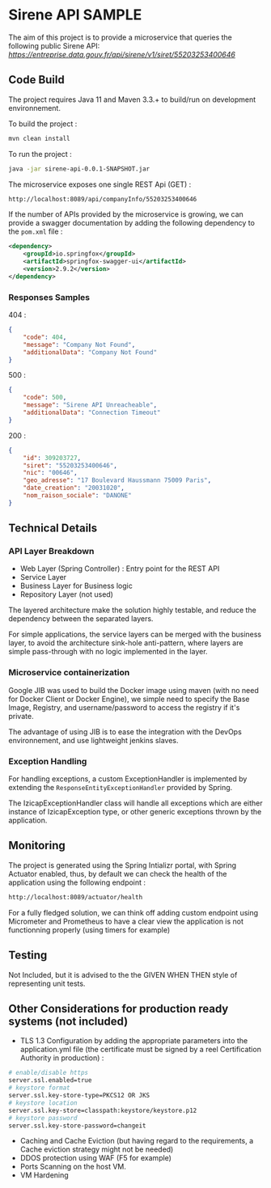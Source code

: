 # Sirene API SAMPLE

The aim of this project is to provide a microservice that queries the following public Sirene API: _https://entreprise.data.gouv.fr/api/sirene/v1/siret/55203253400646_

## Code Build

The project requires Java 11 and Maven 3.3.+ to build/run on development environnement.

To build the project : 

```sh
mvn clean install
```

To run the project : 

```sh
java -jar sirene-api-0.0.1-SNAPSHOT.jar
```

The microservice exposes one single REST Api (GET) :

```sh
http://localhost:8089/api/companyInfo/55203253400646
```

If the number of APIs provided by the microservice is growing, we can provide a swagger documentation by adding the following dependency to the `pom.xml` file :
```xml
<dependency>
    <groupId>io.springfox</groupId>
    <artifactId>springfox-swagger-ui</artifactId>
    <version>2.9.2</version>
</dependency>
```


### Responses Samples

404 : 

```JSON
{
    "code": 404,
    "message": "Company Not Found",
    "additionalData": "Company Not Found"
}
```

500 : 

```JSON
{
    "code": 500,
    "message": "Sirene API Unreacheable",
    "additionalData": "Connection Timeout"
}
```

200 : 

```JSON
{
    "id": 309203727,
    "siret": "55203253400646",
    "nic": "00646",
    "geo_adresse": "17 Boulevard Haussmann 75009 Paris",
    "date_creation": "20031020",
    "nom_raison_sociale": "DANONE"
}
```

## Technical Details

### API Layer Breakdown

- Web Layer (Spring Controller) : Entry point for the REST API
- Service Layer 
- Business Layer for Business logic
- Repository Layer (not used)

The layered architecture make the solution highly testable, and reduce the dependency between the separated layers.

For simple applications, the service layers can be merged with the business layer, to avoid the architecture sink-hole anti-pattern, where layers are simple pass-through with no logic implemented in the layer.

### Microservice containerization

Google JIB was used to build the Docker image using maven (with no need for Docker Client or Docker Engine), we simple need to specify the Base Image, Registry, and username/password to access the registry if it's private.

The advantage of using JIB is to ease the integration with the DevOps environnement, and use lightweight jenkins slaves.

### Exception Handling

For handling exceptions, a custom ExceptionHandler is implemented by extending the `ResponseEntityExceptionHandler` provided by Spring.

The IzicapExceptionHandler class will handle all exceptions which are either instance of IzicapException type, or other generic exceptions thrown by the application.

## Monitoring

The project is generated using the Spring Intializr portal, with Spring Actuator enabled, thus, by default we can check the health of the application using the following endpoint : 

```sh
http://localhost:8089/actuator/health
```
For a fully fledged solution, we can think off adding custom endpoint using Micrometer and Prometheus to have a clear view the application is not functionning properly (using timers for example)

## Testing

Not Included, but it is advised to the the GIVEN WHEN THEN style of representing unit tests.

## Other Considerations for production ready systems (not included)

- TLS 1.3 Configuration by adding the appropriate parameters into the application.yml file (the certificate must be signed by a reel Certification Authority in production) :

```sh
# enable/disable https
server.ssl.enabled=true
# keystore format
server.ssl.key-store-type=PKCS12 OR JKS
# keystore location
server.ssl.key-store=classpath:keystore/keystore.p12
# keystore password
server.ssl.key-store-password=changeit
```

- Caching and Cache Eviction (but having regard to the requirements, a Cache eviction strategy might not be needed)
- DDOS protection using WAF (F5 for example)
- Ports Scanning on the host VM.
- VM Hardening

